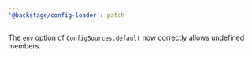 ```yaml
---
'@backstage/config-loader': patch
---
```


The `env` option of `ConfigSources.default` now correctly allows undefined members.
